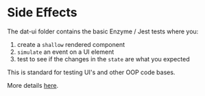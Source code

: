 # Side Effects

The dat-ui folder contains the basic Enzyme / Jest tests where you:

1. create a `shallow` rendered component
2. `simulate` an event on a UI element
3. test to see if the changes in the `state` are what you expected

This is standard for testing UI's and other OOP code bases.

More details [here](https://gist.github.com/JesterXL/3def2d5fbcd32f6df225493d5ec889c2).